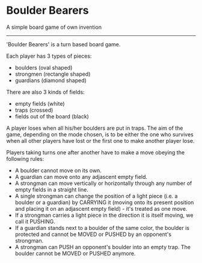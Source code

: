 # Boulder Bearers
A simple board game of own invention

-----

'Boulder Bearers' is a turn based board game.

Each player has 3 types of pieces:
* boulders (oval shaped)
* strongmen (rectangle shaped)
* guardians (diamond shaped)

There are also 3 kinds of fields:
* empty fields (white)
* traps (crossed)
* fields out of the board (black)

A player loses when all his/her boulders are put in traps. The aim of the game, depending on the mode chosen, is to be either the one who survives when all other players have lost or the first one to make another player lose.

Players taking turns one after another have to make a move obeying the following rules:
* A boulder cannot move on its own.
* A guardian can move onto any adjascent empty field.
* A strongman can move vertically or horizontally through any number of empty fields in a straight line.
* A single strongman can change the position of a light piece (i.e. a boulder or a guardian) by CARRYING it (moving onto its present position and placing it on an adjascent empty field) - it's treated as one move.
* If a strongman carries a light piece in the direction it is itself moving, we call it PUSHING.
* If a guardian stands next to a boulder of the same color, the boulder is protected and cannot be MOVED or PUSHED by an opponent's strongman.
* A strongman can PUSH an opponent's boulder into an empty trap. The boulder cannot be MOVED or PUSHED anymore.
